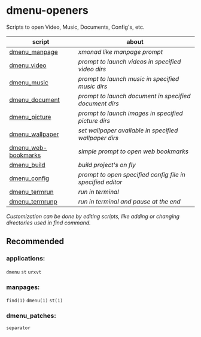 # dmenu-openers
Scripts to open Video, Music, Documents, Config's, etc.


| script                                                                                            | about                                                  |
|---------------------------------------------------------------------------------------------------|--------------------------------------------------------|
| [dmenu_manpage](https://github.com/DarkSamus669/dmenu-openers/raw/main/dmenu_manpage)             | _xmonad like manpage prompt_
| [dmenu_video](https://github.com/DarkSamus669/dmenu-openers/raw/main/dmenu_video)                 | _prompt to launch videos in specified video dirs_
| [dmenu_music](https://github.com/DarkSamus669/dmenu-openers/raw/main/dmenu_music)                 | _prompt to launch music in specified music dirs_
| [dmenu_document](https://github.com/DarkSamus669/dmenu-openers/raw/main/dmenu_document)           | _prompt to launch document in specified document dirs_
| [dmenu_picture](https://github.com/DarkSamus669/dmenu-openers/raw/main/dmenu_picture)             | _prompt to launch images in specified picture dirs_
| [dmenu_wallpaper](https://github.com/DarkSamus669/dmenu-openers/raw/main/dmenu_wallpaper)         | _set wallpaper available in specified wallpaper dirs_
| [dmenu_web-bookmarks](https://github.com/DarkSamus669/dmenu-openers/raw/main/dmenu_web-bookmarks) | _simple prompt to open web bookmarks_
| [dmenu_build](https://github.com/DarkSamus669/dmenu-openers/raw/main/dmenu_build)                 | _build project's on fly_
| [dmenu_config](https://github.com/DarkSamus669/dmenu-openers/raw/main/dmenu_config)               | _prompt to open specified config file in specified editor_
| [dmenu_termrun](https://github.com/DarkSamus669/dmenu-openers/raw/main/dmenu_termrun)             | _run in terminal_
| [dmenu_termrunp](https://github.com/DarkSamus669/dmenu-openers/raw/main/dmenu_termrunp)           | _run in terminal and pause at the end_


_Customization can be done by editing scripts, like adding or changing directories used in find command._


## Recommended

### applications:
```dmenu``` ```st``` ```urxvt```

### manpages:
```find(1)``` ```dmenu(1)``` ```st(1)```

### dmenu_patches:
```separator```
